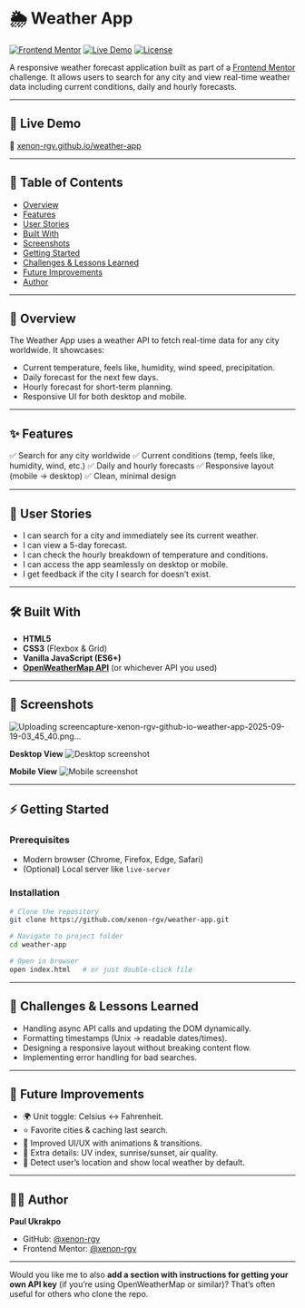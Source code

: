 
# 🌦️ Weather App

[![Frontend Mentor](https://img.shields.io/badge/Frontend%20Mentor-Challenge-blueviolet)](https://www.frontendmentor.io)
[![Live Demo](https://img.shields.io/badge/Demo-Live-brightgreen)](https://xenon-rgv.github.io/weather-app/)
[![License](https://img.shields.io/badge/license-MIT-blue.svg)](LICENSE)

A responsive weather forecast application built as part of a [Frontend Mentor](https://www.frontendmentor.io) challenge.
It allows users to search for any city and view real-time weather data including current conditions, daily and hourly forecasts.

---

## 🚀 Live Demo

🔗 [xenon-rgv.github.io/weather-app](https://xenon-rgv.github.io/weather-app/)

---

## 📖 Table of Contents

* [Overview](#overview)
* [Features](#features)
* [User Stories](#user-stories)
* [Built With](#built-with)
* [Screenshots](#screenshots)
* [Getting Started](#getting-started)
* [Challenges & Lessons Learned](#challenges--lessons-learned)
* [Future Improvements](#future-improvements)
* [Author](#author)

---

## 📝 Overview

The Weather App uses a weather API to fetch real-time data for any city worldwide.
It showcases:

* Current temperature, feels like, humidity, wind speed, precipitation.
* Daily forecast for the next few days.
* Hourly forecast for short-term planning.
* Responsive UI for both desktop and mobile.

---

## ✨ Features

✅ Search for any city worldwide
✅ Current conditions (temp, feels like, humidity, wind, etc.)
✅ Daily and hourly forecasts
✅ Responsive layout (mobile → desktop)
✅ Clean, minimal design

---

## 👤 User Stories

* I can search for a city and immediately see its current weather.
* I can view a 5-day forecast.
* I can check the hourly breakdown of temperature and conditions.
* I can access the app seamlessly on desktop or mobile.
* I get feedback if the city I search for doesn’t exist.

---

## 🛠️ Built With

* **HTML5**
* **CSS3** (Flexbox & Grid)
* **Vanilla JavaScript (ES6+)**
* **[OpenWeatherMap API](https://openweathermap.org/api)** (or whichever API you used)

---

## 📸 Screenshots

![Uploading screencapture-xenon-rgv-github-io-weather-app-2025-09-19-03_45_40.png…]()


**Desktop View**
![Desktop screenshot](screenshot-desktop.png)

**Mobile View**
![Mobile screenshot](screenshot-mobile.png)

---

## ⚡ Getting Started

### Prerequisites

* Modern browser (Chrome, Firefox, Edge, Safari)
* (Optional) Local server like `live-server`

### Installation

```bash
# Clone the repository
git clone https://github.com/xenon-rgv/weather-app.git

# Navigate to project folder
cd weather-app

# Open in browser
open index.html   # or just double-click file
```

---

## 🎯 Challenges & Lessons Learned

* Handling async API calls and updating the DOM dynamically.
* Formatting timestamps (Unix → readable dates/times).
* Designing a responsive layout without breaking content flow.
* Implementing error handling for bad searches.

---

## 🔮 Future Improvements

* 🌍 Unit toggle: Celsius ↔ Fahrenheit.
* ⭐ Favorite cities & caching last search.
* 🎨 Improved UI/UX with animations & transitions.
* 🌅 Extra details: UV index, sunrise/sunset, air quality.
* 📍 Detect user’s location and show local weather by default.

---

## 👨‍💻 Author

**Paul Ukrakpo**

* GitHub: [@xenon-rgv](https://github.com/xenon-rgv)
* Frontend Mentor: [@xenon-rgv](https://www.frontendmentor.io/profile/xenon-rgv)

---

Would you like me to also **add a section with instructions for getting your own API key** (if you’re using OpenWeatherMap or similar)? That’s often useful for others who clone the repo.
